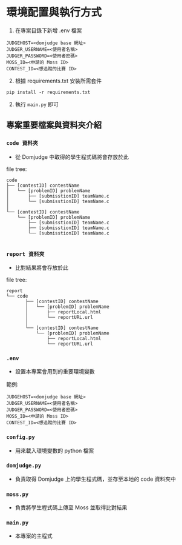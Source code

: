 # 環境配置與執行方式
1. 在專案目錄下新增 .env 檔案
```
JUDGEHOST=<domjudge base 網址>
JUDGER_USERNAME=<使用者名稱>
JUDGER_PASSWORD=<使用者密碼>
MOSS_ID=<申請的 Moss ID>
CONTEST_ID=<想追蹤的比賽 ID>
```
2. 根據 requirements.txt 安裝所需套件
```
pip install -r requirements.txt
```
2. 執行 `main.py` 即可

## 專案重要檔案與資料夾介紹
### `code 資料夾`
* 從 Domjudge 中取得的學生程式碼將會存放於此

file tree:
```
code
├── [contestID] contestName
│   └── [problemID] problemName
│       ├── [submisstionID] teamName.c
│       └── [submisstionID] teamName.c
│
└── [contestID] contestName
    └── [problemID] problemName
        ├── [submisstionID] teamName.c
        ├── [submisstionID] teamName.c
        └── [submisstionID] teamName.c
 
```

### `report 資料夾`
* 比對結果將會存放於此

file tree:
```
report
└── code
       ├── [contestID] contestName
       │   └── [problemID] problemName
       │       ├── reportLocal.html
       │       └── reportURL.url
       │
       └── [contestID] contestName
           └── [problemID] problemName
               ├── reportLocal.html
               └── reportURL.url
```

### `.env`
* 設置本專案會用到的重要環境變數

範例:
```
JUDGEHOST=<domjudge base 網址>
JUDGER_USERNAME=<使用者名稱>
JUDGER_PASSWORD=<使用者密碼>
MOSS_ID=<申請的 Moss ID>
CONTEST_ID=<想追蹤的比賽 ID>
```

### `config.py`
* 用來載入環境變數的 python 檔案

### `domjudge.py`
* 負責取得 Domjudge 上的學生程式碼，並存至本地的 code 資料夾中

### `moss.py`
* 負責將學生程式碼上傳至 Moss 並取得比對結果

### `main.py`
* 本專案的主程式
